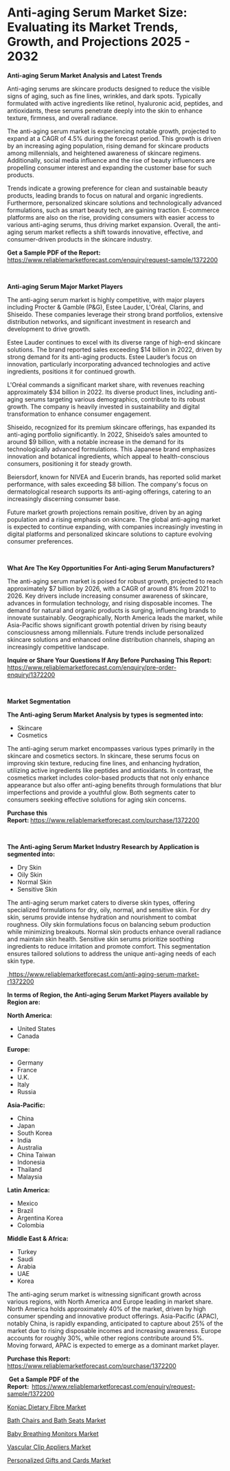 <p><h1>Anti-aging Serum Market Size: Evaluating its Market Trends, Growth, and Projections 2025 - 2032</h1></p><p><strong>Anti-aging Serum Market Analysis and Latest Trends</strong></p>
<p><p>Anti-aging serums are skincare products designed to reduce the visible signs of aging, such as fine lines, wrinkles, and dark spots. Typically formulated with active ingredients like retinol, hyaluronic acid, peptides, and antioxidants, these serums penetrate deeply into the skin to enhance texture, firmness, and overall radiance. </p><p>The anti-aging serum market is experiencing notable growth, projected to expand at a CAGR of 4.5% during the forecast period. This growth is driven by an increasing aging population, rising demand for skincare products among millennials, and heightened awareness of skincare regimens. Additionally, social media influence and the rise of beauty influencers are propelling consumer interest and expanding the customer base for such products. </p><p>Trends indicate a growing preference for clean and sustainable beauty products, leading brands to focus on natural and organic ingredients. Furthermore, personalized skincare solutions and technologically advanced formulations, such as smart beauty tech, are gaining traction. E-commerce platforms are also on the rise, providing consumers with easier access to various anti-aging serums, thus driving market expansion. Overall, the anti-aging serum market reflects a shift towards innovative, effective, and consumer-driven products in the skincare industry.</p></p>
<p><strong>Get a Sample PDF of the Report:&nbsp;</strong> <a href="https://www.reliablemarketforecast.com/enquiry/request-sample/1372200?utm_campaign=1832&utm_medium=2&utm_source=Github&utm_content=ia&utm_term=22032025&utm_id=anti-aging-serum">https://www.reliablemarketforecast.com/enquiry/request-sample/1372200</a></p>
<p>&nbsp;</p>
<p><strong>Anti-aging Serum Major Market Players</strong></p>
<p><p>The anti-aging serum market is highly competitive, with major players including Procter & Gamble (P&G), Estee Lauder, L'Oréal, Clarins, and Shiseido. These companies leverage their strong brand portfolios, extensive distribution networks, and significant investment in research and development to drive growth.</p><p>Estee Lauder continues to excel with its diverse range of high-end skincare solutions. The brand reported sales exceeding $14 billion in 2022, driven by strong demand for its anti-aging products. Estee Lauder’s focus on innovation, particularly incorporating advanced technologies and active ingredients, positions it for continued growth.</p><p>L'Oréal commands a significant market share, with revenues reaching approximately $34 billion in 2022. Its diverse product lines, including anti-aging serums targeting various demographics, contribute to its robust growth. The company is heavily invested in sustainability and digital transformation to enhance consumer engagement.</p><p>Shiseido, recognized for its premium skincare offerings, has expanded its anti-aging portfolio significantly. In 2022, Shiseido’s sales amounted to around $9 billion, with a notable increase in the demand for its technologically advanced formulations. This Japanese brand emphasizes innovation and botanical ingredients, which appeal to health-conscious consumers, positioning it for steady growth.</p><p>Beiersdorf, known for NIVEA and Eucerin brands, has reported solid market performance, with sales exceeding $8 billion. The company's focus on dermatological research supports its anti-aging offerings, catering to an increasingly discerning consumer base.</p><p>Future market growth projections remain positive, driven by an aging population and a rising emphasis on skincare. The global anti-aging market is expected to continue expanding, with companies increasingly investing in digital platforms and personalized skincare solutions to capture evolving consumer preferences.</p></p>
<p>&nbsp;</p>
<p><strong>What Are The Key Opportunities For Anti-aging Serum Manufacturers?</strong></p>
<p><p>The anti-aging serum market is poised for robust growth, projected to reach approximately $7 billion by 2026, with a CAGR of around 8% from 2021 to 2026. Key drivers include increasing consumer awareness of skincare, advances in formulation technology, and rising disposable incomes. The demand for natural and organic products is surging, influencing brands to innovate sustainably. Geographically, North America leads the market, while Asia-Pacific shows significant growth potential driven by rising beauty consciousness among millennials. Future trends include personalized skincare solutions and enhanced online distribution channels, shaping an increasingly competitive landscape.</p></p>
<p><strong>Inquire or Share Your Questions If Any Before Purchasing This Report:</strong> <a href="https://www.reliablemarketforecast.com/enquiry/pre-order-enquiry/1372200?utm_campaign=1832&utm_medium=2&utm_source=Github&utm_content=ia&utm_term=22032025&utm_id=anti-aging-serum">https://www.reliablemarketforecast.com/enquiry/pre-order-enquiry/1372200</a></p>
<p>&nbsp;</p>
<p><strong>Market Segmentation</strong></p>
<p><strong>The Anti-aging Serum Market Analysis by types is segmented into:</strong></p>
<p><ul><li>Skincare</li><li>Cosmetics</li></ul></p>
<p><p>The anti-aging serum market encompasses various types primarily in the skincare and cosmetics sectors. In skincare, these serums focus on improving skin texture, reducing fine lines, and enhancing hydration, utilizing active ingredients like peptides and antioxidants. In contrast, the cosmetics market includes color-based products that not only enhance appearance but also offer anti-aging benefits through formulations that blur imperfections and provide a youthful glow. Both segments cater to consumers seeking effective solutions for aging skin concerns.</p></p>
<p><strong>Purchase this Report:&nbsp;</strong><a href="https://www.reliablemarketforecast.com/purchase/1372200?utm_campaign=1832&utm_medium=2&utm_source=Github&utm_content=ia&utm_term=22032025&utm_id=anti-aging-serum">https://www.reliablemarketforecast.com/purchase/1372200</a></p>
<p>&nbsp;</p>
<p><strong>The Anti-aging Serum Market Industry Research by Application is segmented into:</strong></p>
<p><ul><li>Dry Skin</li><li>Oily Skin</li><li>Normal Skin</li><li>Sensitive Skin</li></ul></p>
<p><p>The anti-aging serum market caters to diverse skin types, offering specialized formulations for dry, oily, normal, and sensitive skin. For dry skin, serums provide intense hydration and nourishment to combat roughness. Oily skin formulations focus on balancing sebum production while minimizing breakouts. Normal skin products enhance overall radiance and maintain skin health. Sensitive skin serums prioritize soothing ingredients to reduce irritation and promote comfort. This segmentation ensures tailored solutions to address the unique anti-aging needs of each skin type.</p></p>
<p><a href="https://www.reliablemarketforecast.com/anti-aging-serum-market-r1372200?utm_campaign=1832&utm_medium=2&utm_source=Github&utm_content=ia&utm_term=22032025&utm_id=anti-aging-serum">&nbsp;https://www.reliablemarketforecast.com/anti-aging-serum-market-r1372200</a></p>
<p><strong>In terms of Region, the Anti-aging Serum Market Players available by Region are:</strong></p>
<p>
    <p> <strong> North America: </strong>
        <ul>
            <li>United States</li>
            <li>Canada</li>
        </ul>
        </p> 
    <p> <strong> Europe: </strong>
        <ul>
            <li>Germany</li>
            <li>France</li>
            <li>U.K.</li>
            <li>Italy</li>
            <li>Russia</li>
        </ul>
        </p> 
    <p> <strong> Asia-Pacific: </strong>
        <ul>
            <li>China</li>
            <li>Japan</li>
            <li>South Korea</li>
            <li>India</li>
            <li>Australia</li>
            <li>China Taiwan</li>
            <li>Indonesia</li>
            <li>Thailand</li>
            <li>Malaysia</li>
        </ul>
        </p> 
    <p> <strong> Latin America: </strong>
        <ul>
            <li>Mexico</li>
            <li>Brazil</li>
            <li>Argentina Korea</li>
            <li>Colombia</li>
        </ul>
        </p> 
    <p> <strong> Middle East & Africa: </strong>
        <ul>
            <li>Turkey</li>
            <li>Saudi</li>
            <li>Arabia</li>
            <li>UAE</li>
            <li>Korea</li>
        </ul>
    </p>
    </p>
<p><p>The anti-aging serum market is witnessing significant growth across various regions, with North America and Europe leading in market share. North America holds approximately 40% of the market, driven by high consumer spending and innovative product offerings. Asia-Pacific (APAC), notably China, is rapidly expanding, anticipated to capture about 25% of the market due to rising disposable incomes and increasing awareness. Europe accounts for roughly 30%, while other regions contribute around 5%. Moving forward, APAC is expected to emerge as a dominant market player.</p></p>
<p><strong>Purchase this Report: </strong><a href="https://www.reliablemarketforecast.com/purchase/1372200?utm_campaign=1832&utm_medium=2&utm_source=Github&utm_content=ia&utm_term=22032025&utm_id=anti-aging-serum">https://www.reliablemarketforecast.com/purchase/1372200</a></p>
<p>&nbsp;<strong>Get a Sample PDF of the Report:&nbsp;&nbsp;</strong><a href="https://www.reliablemarketforecast.com/enquiry/request-sample/1372200?utm_campaign=1832&utm_medium=2&utm_source=Github&utm_content=ia&utm_term=22032025&utm_id=anti-aging-serum">https://www.reliablemarketforecast.com/enquiry/request-sample/1372200</a></p>
<p><strong></strong></p>
<p><p><a href="https://github.com/ryantindyaiz/Market-Research-Report-List-1/blob/main/konjac-dietary-fibre-market.md?utm_campaign=1832&utm_medium=2&utm_source=Github&utm_content=ia&utm_term=22032025&utm_id=anti-aging-serum">Konjac Dietary Fibre Market</a></p><p><a href="https://github.com/thapabylers2/Market-Research-Report-List-1/blob/main/bath-chairs-and-bath-seats-market.md?utm_campaign=1832&utm_medium=2&utm_source=Github&utm_content=ia&utm_term=22032025&utm_id=anti-aging-serum">Bath Chairs and Bath Seats Market</a></p><p><a href="https://github.com/muskoaizahfi/Market-Research-Report-List-1/blob/main/baby-breathing-monitors-market.md?utm_campaign=1832&utm_medium=2&utm_source=Github&utm_content=ia&utm_term=22032025&utm_id=anti-aging-serum">Baby Breathing Monitors Market</a></p><p><a href="https://github.com/spehnluenaru/Market-Research-Report-List-1/blob/main/vascular-clip-appliers-market.md?utm_campaign=1832&utm_medium=2&utm_source=Github&utm_content=ia&utm_term=22032025&utm_id=anti-aging-serum">Vascular Clip Appliers Market</a></p><p><a href="https://github.com/motosyuliq/Market-Research-Report-List-1/blob/main/personalized-gifts-and-cards-market.md?utm_campaign=1832&utm_medium=2&utm_source=Github&utm_content=ia&utm_term=22032025&utm_id=anti-aging-serum">Personalized Gifts and Cards Market</a></p></p>